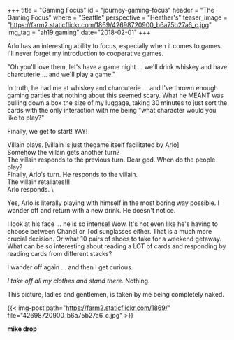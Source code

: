 +++
title = "Gaming Focus"
id = "journey-gaming-focus"
header = "The Gaming Focus"
where = "Seattle"
perspective = "Heather's"
teaser_image = "https://farm2.staticflickr.com/1869/42698720900_b6a75b27a6_c.jpg"
img_tag = "ah19:gaming"
date="2018-02-01"
+++

Arlo has an interesting ability to focus, especially when it comes to games. I'll never forget my introduction to cooperative games.

"Oh you'll love them, let's have a game night … we'll drink whiskey and have charcuterie … and we'll play a game."<!--more-->

In truth, he had me at whiskey and charcuterie … and I've thrown enough gaming parties that nothing about this seemed scary. What he MEANT was pulling down a box the size of my luggage, taking 30 minutes to just sort the cards with the only interaction with me being "what character would you like to play?"

Finally, we get to start! YAY!

Villain plays. [villain is just thegame itself facilitated by Arlo] \
Somehow the villain gets another turn? \
The villain responds to the previous turn. Dear god. When do the people play? \
Finally, Arlo's turn. He responds to the villain. \
The villain retaliates!!! \
Arlo responds. \

Yes, Arlo is literally playing with himself in the most boring way possible. I wander off and return with a new drink. He doesn't notice.

I look at his face … he is so intense! Wow. It's not even like he's having to choose between Chanel or Tod sunglasses either. That is a much more crucial decision. Or what 10 pairs of shoes to take for a weekend getaway. What can be so interesting about reading a LOT of cards and responding by reading cards from different stacks?

I wander off again … and then I get curious.

_I take off all my clothes and stand there._ Nothing.

This picture, ladies and gentlemen, is taken by me being completely naked.

{{< img-post path="https://farm2.staticflickr.com/1869/" file="42698720900_b6a75b27a6_c.jpg" >}}

**mike drop**
